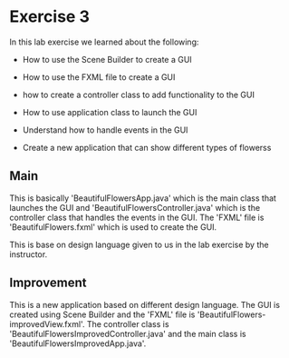 # Exercise 3

In this lab exercise we learned about the following:
- How to use the Scene Builder to create a GUI
- How to use the FXML file to create a GUI
- how to create a controller class to add functionality to the GUI
- How to use application class to launch the GUI
- Understand how to handle events in the GUI

- Create a new application that can show different types of flowerss

## Main
This is basically 'BeautifulFlowersApp.java' which is the main class that launches the GUI and 'BeautifulFlowersController.java' which is the controller class that handles the events in the GUI.
The 'FXML' file is 'BeautifulFlowers.fxml' which is used to create the GUI.

This is base on design language given to us in the lab exercise by the instructor.

## Improvement
This is a new application based on different design language. The GUI is created using Scene Builder and the 'FXML' file is 'BeautifulFlowers-improvedView.fxml'. The controller class is 'BeautifulFlowersImprovedController.java' and the main class is 'BeautifulFlowersImprovedApp.java'.
